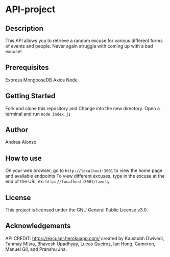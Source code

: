 # API-project

## Description

This API allows you to retrieve a random excuse for various different forms of events and people. Never again struggle with coming up with a bad excuse!

## Prerequisites

Express
MongooseDB
Axios
Node

## Getting Started

Fork and clone this repository and Change into the new directory.
Open a terminal and run `node index.js`

## Author

Andrea Alonso

## How to use

On your web browser, go to `http://localhost:3001` to view the home page and available endpoints
To view different excuses, type in the excuse at the end of the URl, ex: `http://localhost:3001/family`

## License

This project is licensed under the GNU General Public License v3.0.

## Acknowledgements

API CREDIT: https://excuser.herokuapp.com/ created by Kaustubh Dwivedi, Tanmay Misra, Bhavesh Upadhyay, Lucas Queiroz, Ian Hong, Cameron, Manuel Gil, and Pranshu Jha.
